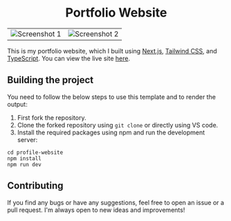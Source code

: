 <h1 align="center">
    Portfolio Website
</h1>

|                                            |                                            |
| ------------------------------------------ | ------------------------------------------ |
| ![Screenshot 1](assets/landscape_dark.png) | ![Screenshot 2](assets/portrait_light.png) |

This is my portfolio website, which I built
using [Next.js](https://nextjs.org/), [Tailwind CSS](https://tailwindcss.com/),
and [TypeScript](https://www.typescriptlang.org/). You can view the live site [here](https://chiragagg5k.vercel.app/).

## Building the project

You need to follow the below steps to use this template and to render the output:

1. First fork the repository.
2. Clone the forked repository using `git clone` or directly using VS code.
3. Install the required packages using npm and run the development server:

```
cd profile-website
npm install
npm run dev
```

## Contributing

If you find any bugs or have any suggestions, feel free to open an issue or a pull request. I'm always open to new ideas
and improvements!

